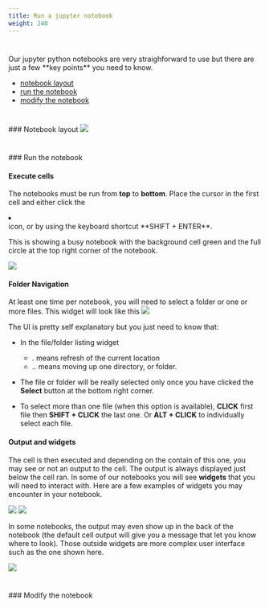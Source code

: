 ```yaml
---
title: Run a jupyter notebook
weight: 240
---
```


<h1 id='top'></a></h1>
Our jupyter python notebooks are very straighforward to use but there are just a few **key points** you need to know.

 * <a href='#notebook_layout'>notebook layout</a>
 * <a href='#run_the_notebook'>run the notebook</a>
 * <a href='#modify_the_notebook'>modify the notebook</a>

<h1 id='notebook_layout'></h1>
### <a href='#top' class='fa fa-arrow-up'></a> Notebook layout

<img src='/tutorial/how_to_run_notebooks/images/notebook_legend.png' />

<h1 id='run_the_notebook'></h1>
### <a href='#top' class='fa fa-arrow-up'></a> Run the notebook

#### Execute cells

The notebooks must be run from **top** to **bottom**. Place the cursor in the first cell and either click the
<li class='fa fa-step-forward'></li> icon, or by using the keyboard shortcut **SHIFT + ENTER**.

This is showing a busy notebook with the background cell green and the full circle at the top right corner of the notebook.

<img src='/tutorial/how_to_run_notebooks/images/busy_notebook.png' />

#### Folder Navigation

At least one time per notebook, you will need to select a folder or one or more files. This widget will look like this
<img src='/tutorial/how_to_run_notebooks/images/file_folder_browser.png' />

The UI is pretty self explanatory but you just need to know that:

 * In the file/folder listing widget

    * *.* means refresh of the current location
    * *..* means moving up one directory, or folder.

 * The file or folder will be really selected only once you have clicked the **Select**
button at the bottom right corner.

 * To select more than one file (when this option is available), **CLICK** first file then **SHIFT + CLICK**
 the last one. Or **ALT + CLICK** to individually select each file.

#### Output and widgets

The cell is then executed and depending on the contain of this one, you may see or not an output to the cell.
The output is always displayed just below the cell ran. In some of our notebooks you will see **widgets** that you will
need to interact with. Here are a few examples of widgets you may encounter in your notebook.

<img src='/tutorial/how_to_run_notebooks/images/widget_1.png' />
<img src='/tutorial/how_to_run_notebooks/images/widget_2.png' />

In some notebooks, the output may even show up in the back of the notebook (the default cell output will give you a
message that let you know where to look). Those outside widgets are more complex user interface such as the one shown
here.

<img src='/tutorial/how_to_run_notebooks/images/widget_3.png' />

<h1 id='modify_the_notebook'></h1>
### <a href='#top' class='fa fa-arrow-up'></a> Modify the notebook
